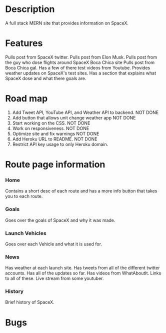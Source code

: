 # Description

A full stack MERN site that provides information on SpaceX.

# Features

Pulls post from SpaceX twitter.
Pulls post from Elon Musk.
Pulls post from the guy who dose flights around SpaceX Boca Chica site
Pulls post from Boca Chica gal.
Has a few of there test videos from Youtube.
Provides weather updates on SpaceX's test sites.
Has a section that explains what SpaceX dose and what there goals are.

# Road map

1.  Add Tweet API, YouTube API, and Weather API to backend. NOT DONE
2.  Add button that allows unit change weather app NOT DONE
3.  Start working on the CSS. NOT DONE
4.  Work on responsiveness. NOT DONE
5.  Optimize site and fix warnings NOT DONE
6.  Add Heroku URL to README. NOT DONE
7.  Restrict API key usage to only Heroku domain.

# Route page information

### Home

Contains a short desc of each route and has a more info button that takes you to each route.

### Goals

Goes over the goals of SpaceX and why it was made.

### Launch Vehicles

Goes over each Vehicle and what it is used for.

### News

Has weather at each launch site. Has tweets from all of the different twitter accounts. Has all of the updates so far.
Has videos from WhatAboutIt. Links to all of these. Live stream from some youtuber.

### History

Brief history of SpaceX.

# Bugs
